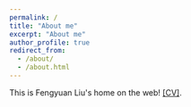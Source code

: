 ```yaml
---
permalink: /
title: "About me"
excerpt: "About me"
author_profile: true
redirect_from: 
  - /about/
  - /about.html
---
```


This is Fengyuan Liu's home on the web! [\[CV\]](https://uwFengyuan.github.io/files/CV_Liu%20Fengyuan.pdf). 
